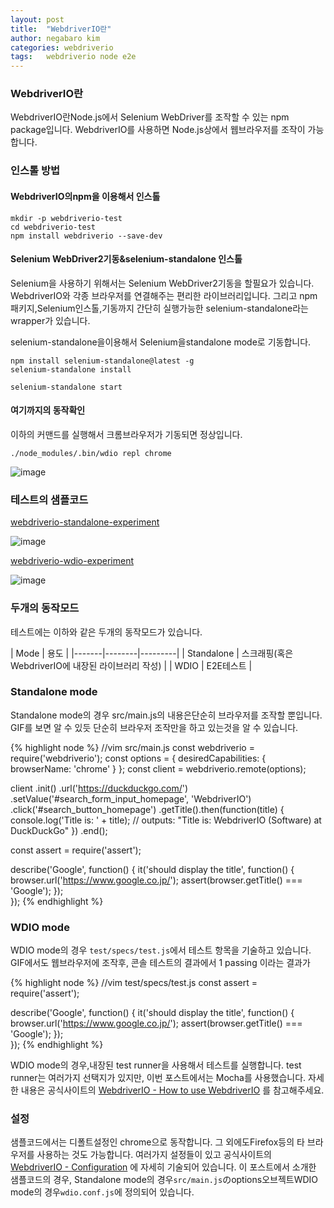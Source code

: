 ```yaml
---
layout: post
title:  "WebdriverIO란"
author: negabaro kim
categories: webdriverio
tags:	webdriverio node e2e
---
```



### WebdriverIO란


WebdriverIO란Node.js에서 Selenium WebDriver를 조작할 수 있는 npm package입니다.
WebdriverIO를 사용하면 Node.js상에서 웹브라우저를 조작이 가능합니다.


### 인스톨 방법


#### WebdriverIO의npm을 이용해서 인스톨

```
mkdir -p webdriverio-test
cd webdriverio-test
npm install webdriverio --save-dev
```

#### Selenium WebDriver2기동&selenium-standalone 인스톨

Selenium을 사용하기 위해서는 Selenium WebDriver2기동을 할필요가 있습니다.
WebdriverIO와 각종 브라우저를 연결해주는 편리한 라이브러리입니다.
그리고 npm패키지,Selenium인스톨,기동까지 간단히 실행가능한 selenium-standalone라는 wrapper가 있습니다.


selenium-standalone을이용해서 Selenium을standalone mode로 기동합니다.


```
npm install selenium-standalone@latest -g
selenium-standalone install
```

```
selenium-standalone start
```

#### 여기까지의 동작확인

이하의 커맨드를 실행해서 크롬브라우저가 기동되면 정상입니다.


```
./node_modules/.bin/wdio repl chrome
```
 
 ![image](https://cdn-ak.f.st-hatena.com/images/fotolife/s/syanbi/20171010/20171010162202.png)

### 테스트의 샘플코드

[webdriverio-standalone-experiment]


![image](https://camo.qiitausercontent.com/c994d7c3dea24b3d0acc284d1bdf06aa9173ab7e/68747470733a2f2f6a2e676966732e636f6d2f674c365270442e676966)



[webdriverio-wdio-experiment]

![image](https://camo.qiitausercontent.com/7ff2ca64488bf48869b5dc9430db31b5f06251f3/68747470733a2f2f6a2e676966732e636f6d2f4735673156792e676966)




### 두개의 동작모드

테스트에는 이하와 같은 두개의 동작모드가 있습니다.

| Mode | 용도 | 
|-------|--------|---------|
| Standalone | 스크래핑(혹은 WebdriverIO에 내장된 라이브러리 작성)  | 
| WDIO | E2E테스트 | 


### Standalone mode

Standalone mode의 경우 src/main.js의 내용은단순히 브라우저를 조작할 뿐입니다.
GIF를 보면 알 수 있듯 단순히 브라우저 조작만을 하고 있는것을 알 수 있습니다.



{% highlight node %}
//vim src/main.js
const webdriverio = require('webdriverio');
const options = { desiredCapabilities: { browserName: 'chrome' } };
const client = webdriverio.remote(options);

client
    .init()
    .url('https://duckduckgo.com/')
    .setValue('#search_form_input_homepage', 'WebdriverIO')
    .click('#search_button_homepage')
    .getTitle().then(function(title) {
        console.log('Title is: ' + title);
        // outputs: "Title is: WebdriverIO (Software) at DuckDuckGo"
    })
    .end();
    
const assert = require('assert');

describe('Google', function() {
  it('should display the title', function() {
      browser.url('https://www.google.co.jp/');
      assert(browser.getTitle() === 'Google');
  });  
});
{% endhighlight %}


### WDIO mode

WDIO mode의 경우 `test/specs/test.js`에서 테스트 항목을 기술하고 있습니다.
GIF에서도 웹브라우저에 조작후, 콘솔 테스트의 결과에서 1 passing 이라는 결과가 

{% highlight node %}
//vim test/specs/test.js
const assert = require('assert');

describe('Google', function() {
  it('should display the title', function() {
      browser.url('https://www.google.co.jp/');
      assert(browser.getTitle() === 'Google');
  });  
});
{% endhighlight %}


WDIO mode의 경우,내장된 test runner을 사용해서 테스트를 실행합니다.
test runner는 여러가지 선택지가 있지만, 이번 포스트에서는 Mocha를 사용했습니다.
자세한 내용은 공식사이트의 [WebdriverIO - How to use WebdriverIO] 를 참고해주세요.


### 설정 

샘플코드에서는 디폴트설정인 chrome으로 동작합니다.
그 외에도Firefox등의 타 브라우저를 사용하는 것도 가능합니다.
여러가지 설정들이 있고 공식사이트의 [WebdriverIO - Configuration] 에 자세히 기술되어 있습니다.
이 포스트에서 소개한 샘플코드의 경우,
Standalone mode의 경우`src/main.js`のoptions오브젝트WDIO mode의 경우`wdio.conf.js`에 정의되어 있습니다.



    
[reference]: https://qiita.com/TomoyukiAota/items/454fcc5d6827b873463d    
[webdriverio-standalone-experiment]: https://github.com/TomoyukiAota/webdriverio-standalone-experiment
[webdriverio-wdio-experiment]: https://github.com/TomoyukiAota/webdriverio-wdio-experiment
[WebdriverIO - Configuration]: http://webdriver.io/guide/getstarted/configuration.html
[WebdriverIO - How to use WebdriverIO]: http://webdriver.io/guide/getstarted/modes.html
